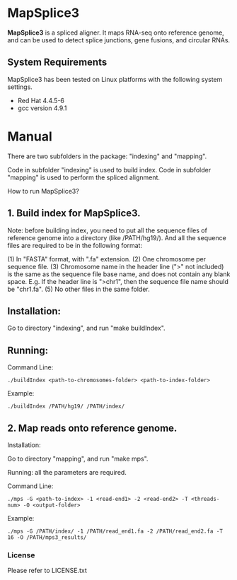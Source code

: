 # MapSplice3 

__MapSplice3__ is a spliced aligner. It maps RNA-seq onto reference genome, and can be used to detect splice junctions, gene fusions, and circular RNAs.

## System Requirements
MapSplice3 has been tested on Linux platforms with the following system settings.
  * Red Hat 4.4.5-6
  * gcc version 4.9.1

# Manual

There are two subfolders in the package: "indexing" and "mapping".

Code in subfolder "indexing" is used to build index.
Code in subfolder "mapping" is used to perform the spliced alignment.

How to run MapSplice3?

## 1. Build index for MapSplice3.

Note: before building index, you need to put all the sequence files of reference genome into a directory (like /PATH/hg19/). And all the sequence files are required to be in the following format:

(1) In "FASTA" format, with ".fa" extension.
(2) One chromosome per sequence file.
(3) Chromosome name in the header line (">" not included) is the same as the sequence file base name, and does not contain any blank space. 
	E.g. If the header line is ">chr1", then the sequence file name should be "chr1.fa".
(5) No other files in the same folder.


## Installation:
Go to directory "indexing", and run "make buildIndex".

## Running: 

Command Line:
     
```
./buildIndex <path-to-chromosomes-folder> <path-to-index-folder>
```

Example:
 
```
./buildIndex /PATH/hg19/ /PATH/index/
```

## 2. Map reads onto reference genome.

Installation:

Go to directory "mapping", and run "make mps".

Running: all the parameters are required.

Command Line:

```
./mps -G <path-to-index> -1 <read-end1> -2 <read-end2> -T <threads-num> -O <output-folder>
```
    
Example:
    
```
./mps -G /PATH/index/ -1 /PATH/read_end1.fa -2 /PATH/read_end2.fa -T 16 -O /PATH/mps3_results/
```
<!---
# How to interpret MapSplice3 results:

Two result files are generated:

"output.sam" records alignments (in SAM format) for all the reads;
"output.junc" records detected junctions in following format:

Note: all the positions are 1-based.
A. Each line records one splice junction;
B. Detailed description of all the columns:
	column 1: the chromosome name involved in the junction,
	column 2: last base of the upstream exon,
	column 3: first base of the downstream exon,
	column 4: number of reads aligned to the junction.
For example:
chr1	12227	12613	10
describes a splice junction whose:
upstream exon ends at position chr1: 12227;
downstream exon starts at position chr1: 12613;
involoved intronic region is chr1: 12226 ~ 12612;
supporting read number is 10. -->

### License
Please refer to LICENSE.txt
